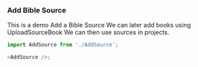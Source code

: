 ### Add Bible Source

This is a demo Add a Bible Source
We can later add books using UploadSourceBook
We can then use sources in projects.

```js
import AddSource from './AddSource';

<AddSource />;
```

